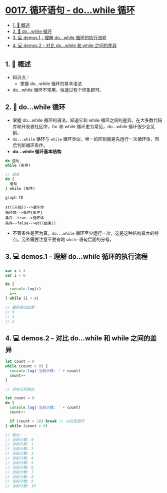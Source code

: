 # [0017. 循环语句 - do...while 循环](https://github.com/Tdahuyou/TNotes.html-css-js/tree/main/notes/0017.%20%E5%BE%AA%E7%8E%AF%E8%AF%AD%E5%8F%A5%20-%20do...while%20%E5%BE%AA%E7%8E%AF)

<!-- region:toc -->

- [1. 📝 概述](#1--概述)
- [2. 📒 do...while 循环](#2--dowhile-循环)
- [3. 💻 demos.1 - 理解 do...while 循环的执行流程](#3--demos1---理解-dowhile-循环的执行流程)
- [4. 💻 demos.2 - 对比 do...while 和 while 之间的差异](#4--demos2---对比-dowhile-和-while-之间的差异)

<!-- endregion:toc -->

## 1. 📝 概述

- 知识点：
  - 掌握 do...while 循环的基本语法
- do...while 循环不常用，快速过有个印象即可。

## 2. 📒 do...while 循环

- 掌握 do...while 循环的语法，知道它和 while 循环之间的差异。在大多数代码库和开发者社区中，for 和 while 循环更为常见，do...while 循环很少会见到。
- `do...while` 循环与 `while` 循环类似，唯一的区别就是先运行一次循环体，然后判断循环条件。
- **do...while 循环基本结构**

```javascript
do 语句
while (条件)

// 或者
do {
  语句
} while (条件)
```

```mermaid
graph TD

st((开始))-->循环体
循环体-->条件{条件}
条件--true-->循环体
条件--false-->ed((结束))
```

- 不管条件是否为真，`do...while` 循环至少运行一次，这是这种结构最大的特点。另外需要注意不要省略 `while` 语句后面的分号。

## 3. 💻 demos.1 - 理解 do...while 循环的执行流程

```javascript
var x = 3
var i = 0

do {
  console.log(i)
  i++
} while (i < x)

// 最终输出结果：
// 0
// 1
// 2
```

## 4. 💻 demos.2 - 对比 do...while 和 while 之间的差异

```js
let count = 0
while (count > 0) {
  console.log('当前计数: ' + count)
  count++
}

// 没有任何输出
```

```js
let count = 0
do {
  console.log('当前计数: ' + count)
  count++

  if (count > 10) break // 以防死循环
} while (count > 0)

// 输出：
// 当前计数: 0
// 当前计数: 1
// 当前计数: 2
// 当前计数: 3
// 当前计数: 4
// 当前计数: 5
// 当前计数: 6
// 当前计数: 7
// 当前计数: 8
// 当前计数: 9
// 当前计数: 10
```
